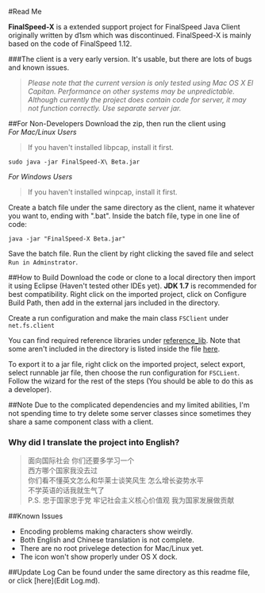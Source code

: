 #Read Me

**FinalSpeed-X** is a extended support project for FinalSpeed Java Client originally written by d1sm which was discontinued. FinalSpeed-X is mainly based on the code of FinalSpeed 1.12.

###The client is a very early version. It's usable, but there are lots of bugs and known issues.

> *Please note that the current version is only tested using Mac OS X El Capitan. Performance on other systems may be unpredictable.*  
> *Although currently the project does contain code for server, it may not function correctly. Use separate server jar.*

##For Non-Developers
Download the zip, then run the client using  
*For Mac/Linux Users*  
>If you haven't installed libpcap, install it first.
	
	sudo java -jar FinalSpeed-X\ Beta.jar
	
*For Windows Users*
>If you haven't installed winpcap, install it first.

Create a batch file under the same directory as the client, name it whatever you want to, ending with ".bat". Inside the batch file, type in one line of code:

	java -jar "FinalSpeed-X Beta.jar"
	
Save the batch file. Run the client by right clicking the saved file and select `Run in Adminstrator`.
	
##How to Build
Download the code or clone to a local directory then  import it using Eclipse (Haven't tested other IDEs yet). **JDK 1.7** is recommended for best compatibility. Right click on the imported project, click on Configure Build Path, then add in the external jars included in the directory.

Create a run configuration and make the main class `FSClient` under `net.fs.client`

You can find required reference libraries under [reference_lib](reference_lib). Note that some aren't included in the directory is listed inside the file [here](reference_lib/Unincluded_Ref_Libs.md).

To export it to a jar file, right click on the imported project, select export, select runnable jar file, then choose the run configuration for `FSCLient`. Follow the wizard for the rest of the steps (You should be able to do this as a developer).

##Note
Due to the complicated dependencies and my limited abilities, I'm not spending time to try delete some server classes since sometimes they share a same component class with a client.

### Why did I translate the project into English?
>面向国际社会 你们还要多学习一个  
>西方哪个国家我没去过  
>你们看不懂英文怎么和华莱士谈笑风生 怎么增长姿势水平  
>不学英语的话我就生气了  
>P.S. 忠于国家忠于党 牢记社会主义核心价值观 我为国家发展做贡献

##Known Issues
* Encoding problems making characters show weirdly.
* Both English and Chinese translation is not complete.
* There are no root privelege detection for Mac/Linux yet.
* The icon won't show properly under OS X dock.

##Update Log
Can be found under the same directory as this readme file, or click [here](Edit Log.md).